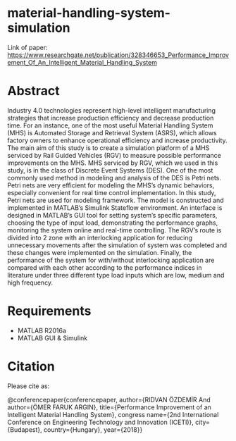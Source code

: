 # material-handling-system-simulation

Link of paper: https://www.researchgate.net/publication/328346653_Performance_Improvement_Of_An_Intelligent_Material_Handling_System

# Abstract
Industry 4.0 technologies represent high-level intelligent manufacturing strategies that increase production efficiency and decrease production time. For an instance, one of the most useful Material Handling System (MHS) is Automated Storage and Retrieval System (ASRS), which allows factory owners to enhance operational efficiency and increase productivity. The main aim of this study is to create a simulation platform of a MHS serviced by Rail Guided Vehicles (RGV) to measure possible performance improvements on the MHS. MHS serviced by RGV, which we used in this study, is in the class of Discrete Event Systems (DES). One of the most commonly used method in modeling and analysis of the DES is Petri nets. Petri nets are very efficient for modeling the MHS’s dynamic behaviors, especially convenient for real time control implementation. In this study, Petri nets are used for modeling framework. The model is constructed and implemented in MATLAB’s Simulink Stateflow environment. An interface is designed in MATLAB’s GUI tool for setting system’s specific parameters, choosing the type of input load, demonstrating the performance graphs, monitoring the system online and real-time controlling. The RGV’s route is divided into 2 zone with an interlocking application for reducing unnecessary movements after the simulation of system was completed and these changes were implemented on the simulation. Finally, the performance of the system for with/without interlocking application are compared with each other according to the performance indices in literature under three different type load inputs which are low, medium and high frequency.

# Requirements

* MATLAB R2016a
* MATLAB GUI & Simulink



# Citation

Please cite as:

@conferencepaper{conferencepaper, author={RIDVAN ÖZDEMİR And author={ÖMER FARUK ARGIN}, title={Performance Improvement of an Intelligent Material Handling System}, congress name={2nd International Conference on Engineering Technology and Innovation (ICETI)}, city={Budapest}, country={Hungary}, year={2018}}                

